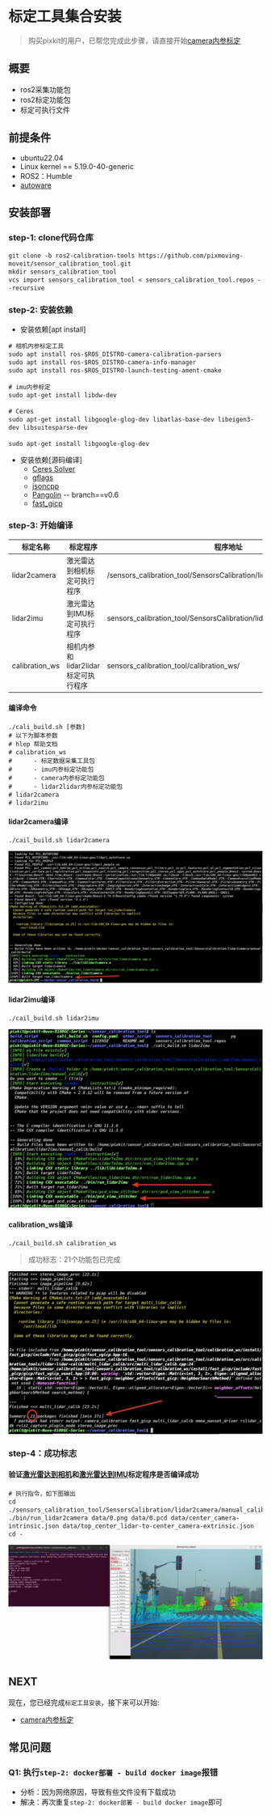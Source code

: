 # 标定工具集合安装

> 购买pixkit的用户，已帮您完成此步骤，请直接开始[camera内参标定](./camera%E5%86%85%E5%8F%82%E6%A0%87%E5%AE%9A.md)

## 概要

- ros2采集功能包
- ros2标定功能包
- 标定可执行文件

## 前提条件

- ubuntu22.04
- Linux kernel == 5.19.0-40-generic
- ROS2：Humble
- [autoware](https://github.com/pixmoving-moveit/Autoware/tree/feature/pixkit_sensors)


## 安装部署

### step-1: clone代码仓库

```shell
git clone -b ros2-calibration-tools https://github.com/pixmoving-moveit/sensor_calibration_tool.git
mkdir sensors_calibration_tool
vcs import sensors_calibration_tool < sensors_calibration_tool.repos --recursive
```

### step-2: 安装依赖

- 安装依赖[apt install] 

```shell
# 相机内参标定工具
sudo apt install ros-$ROS_DISTRO-camera-calibration-parsers
sudo apt install ros-$ROS_DISTRO-camera-info-manager
sudo apt install ros-$ROS_DISTRO-launch-testing-ament-cmake

# imu内参标定
sudo apt-get install libdw-dev 

# Ceres
sudo apt-get install libgoogle-glog-dev libatlas-base-dev libeigen3-dev libsuitesparse-dev

sudo apt-get install libgoogle-glog-dev
```

- 安装依赖[源码编译] 
    - [Ceres Solver](https://ceres-solver.googlesource.com/ceres-solver)
    - [gflags](https://github.com/gflags/gflags)
    - [jsoncpp](https://github.com/open-source-parsers/jsoncpp)
    - [Pangolin](https://github.com/stevenlovegrove/Pangolin/tree/v0.6) -- branch==v0.6
    - [fast_gicp](https://github.com/SMRT-AIST/fast_gicp)


### step-3: 开始编译

|  标定名称   | 标定程序 | 程序地址 |
|  ----  | ----  | ----  |
| lidar2camera | 激光雷达到相机标定可执行程序 | /sensors_calibration_tool/SensorsCalibration/lidar2camera/manual_calib/ |
|lidar2imu|激光雷达到IMU标定可执行程序|sensors_calibration_tool/SensorsCalibration/lidar2imu/manual_calib/ |
|calibration_ws|相机内参和lidar2lidar标定可执行程序|sensors_calibration_tool/calibration_ws/ |

#### 编译命令

``` shell
./cali_build.sh [参数]
# 以下为脚本参数
# hlep 帮助文档
# calibration_ws
#      - 标定数据采集工具包
#      - imu内参标定功能包
#      - camera内参标定功能包
#      - lidar2lidar内参标定功能包
# lidar2camera
# lidar2imu
```

#### lidar2camera编译

```shell
./cail_build.sh lidar2camera
```
![](./image/install/SensorsCalibration_lidar2camera.jpg)

#### lidar2imu编译

```shell
./cail_build.sh lidar2imu
```
![](./image/install/SensorsCalibration_lidar2imu.jpg)

#### calibration_ws编译

```shell
./cail_build.sh calibration_ws
```
> 成功标志：21个功能包已完成

![](./image/install/ros2package_calibration_ws.jpg)



### step-4：成功标志
#### 验证[激光雷达到相机](#lidar2camera编译)和[激光雷达到IMU](#lidar2imu编译)标定程序是否编译成功

```shell
# 执行指令，如下图输出
cd ./sensors_calibration_tool/SensorsCalibration/lidar2camera/manual_calib/
./bin/run_lidar2camera data/0.png data/0.pcd data/center_camera-intrinsic.json data/top_center_lidar-to-center_camera-extrinsic.json
cd -
```
![](./image/install/run_lidar2camera.jpg)

## NEXT
现在，您已经完成`标定工具安装`，接下来可以开始:

- [camera内参标定](./camera%E5%86%85%E5%8F%82%E6%A0%87%E5%AE%9A.md)

## 常见问题
### Q1: 执行`step-2: docker部署 - build docker image`报错
- 分析：因为网络原因，导致有些文件没有下载成功
- 解决：再次重复`step-2: docker部署 - build docker image`即可

